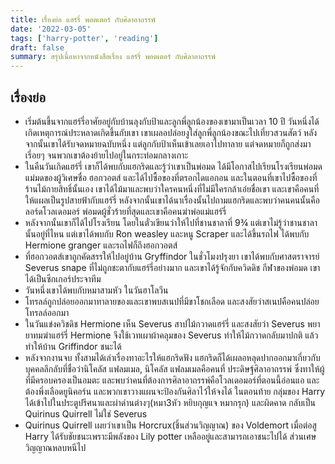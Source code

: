 ```yaml
---
title: เรื่องย่อ แฮร์รี่ พอตเตอร์ กับศิลาอาถรรพ์
date: '2022-03-05'
tags: ['harry-potter', 'reading']
draft: false
summary: สรุปเนื้อหาจากหนังสือเรื่อง แฮร์รี่ พอตเตอร์ กับศิลาอาถรรพ์
---
```


## เรื่องย่อ

* เริ่มต้นขึ้นจากแฮร์รี่อาศัยอยู่กับบ้านลุงกับป้าและลูกพี่ลูกน้องของเขามาเป็นเวลา 10 ปี วันหนึ่งได้เกิดเหตุการณ์ประหลาดเกิดขึ้นกับเขา เขาเผลอปล่อยงูใส่ลูกพี่ลูกน้องขณะไปเที่ยวสวนสัตว์ หลังจากนั้นเขาได้รับจดหมายฉบับหนึ่ง แต่ลูกกับป้าเห็นเข้าเลยเอาไปทาลาย แต่จดหมายก็ถูกส่งมาเรี่อยๆ จนพวกเขาต้องย้ายไปอยู่ในกระท่อมกลางเกาะ
* ในคืนวันเกิดแฮร์รี่ เขาก็ได้พบกับแฮกริดและรู้ว่าเขาเป็นพ่อมด ได้มีโอกาสไปเรียนโรงเรียนพ่อมดแม่มดของผู้วิเศษชื่อ ฮอกวอตส์ และได้ไปซื้อของที่ตรอกไดแอกอน และในตอนที่เขาไปซื้อของที่ร้านไม้กายสิทธิ์นั้นเอง เขาได้ไม้มาและพบว่าใครคนหนึ่งที่ไม่มีใครกล้าเอ่ยชื่อเขา และเขาคือคนที่ให้แผลเป็นรูปสายฟ้ากับแฮร์รี่ หลังจากนั้นเขาได้นาเรื่องนั้นไปถามแฮกริดและพบว่าคนคนนั้นคือ ลอร์ดโวลเดอมอร์ พ่อมดผู้ชั่วร้ายที่สุดและเขาคือคนฆ่าพ่อแม่แฮร์รี่
* หลังจากนั้นเขาก็ได้ไปโรงเรียน โดยในตั๋วเขียนว่าให้ไปที่ชานชาลาที่ 9¾ แต่เขาไม่รู้ว่าชานชาลานั้นอยู่ที่ไหน แต่เขาได้พบกับ Ron weasley และหนู Scraper และได้ขึ้นรถไฟ ได้พบกับ Hermione granger และรถไฟก็ถึงฮอกวอตส์
* ที่ฮอกวอตส์เขาถูกคัดสรรให้ไปอยู่บ้าน Gryffindor ในชั่วโมงปรุงยา เขาได้พบกับศาสตราจารย์ Severus snape ที่ไม่ถูกชะตากับแฮร์รี่อย่างมาก และเขาได้รู้จักกับควิดดิช กีฬาของพ่อมด เขาได้เป็นซีกเกอร์ประจาทีม
* วันหนึ่งเขาได้พบกับหมาสามหัว ในวันฮาโลวีน
* โทรลล์ถูกปล่อยออกมาทาลายของและเขาพบสเนปที่มีขาโชกเลือด และสงสัยว่าสเนปคือคนปล่อยโทรลล์ออกมา 
* ในวันแข่งควิชดิช Hermione เห็น Severus สาปไม้กวาดแฮร์รี่ และสงสัยว่า Severus พยายาทมฆ่าแฮร์รี่ Hermione จึงใช้เวทเผาผ้าคลุมของ Severus ทำให้ไม้กวาดกลับมาปกติ แล้วทำให้บ้าน Griffindor ชนะได้
* หลังจากงานจบ ทั้งสามได้เล่าเรื่องทาอะไรให้แฮกริดฟัง แฮกริดก็ได้เผลอหลุดปากออกมาเกี่ยวกับบุคคลลึกลับที่ชื่อว่านิโคลัส แฟลมเมล, นิโคลัส แฟลมเมลคือคนที่ ประดิษฐ์ศิลาอาถรรพ์ ซึ่งทาให้ผู้ที่มีครอบครองเป็นอมตะ และพบว่าคนที่ต้องการศิลาอาถรรพ์คือโวลเดอมอร์ที่ตอนนี้อ่อนแอ และต้องพึ่งเลือดยูนิคอร์น และพวกเขาวางแผนจะป้องกันศิลาไว้ให้จงได้ ในตอนท้าย กลุ่มของ Harry ได้เข้าไปในประตูปรึศนาและผ่าด่านต่างๆ(หมา3หัว หยิบกุญแจ หมากรุก) และผิดคาด กลับเป็น Quirinus Quirrell ไม่ใช่ Severus
* Quirinus Quirrell เผยว่าเขาเป็น Horcrux(ชิ้นส่วนวิญญาณ) ของ Voldemort เมื่อต่อสู Harry ได้รับชัยชนะเพราะมีพลังของ Lily potter เหลืออยู่และสามารถเอาชนะไปได้ ส่วนเศษวิญญาณหลบหนีไป